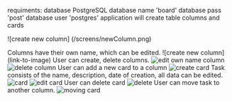 requiments:
  database PostgreSQL
  database name 'board'
  database pass 'post'
  database user 'postgres'
  application will create table columns and cards

![create new column]
(/screens/newColumn.png)

Columns have their own name, which can be edited.
![create new column]
(link-to-image)
User can create, delete columns.
![edit own name column](link-to-image)
![delete column](link-to-image)
User can add a new card to a column
![create card](link-to-image)
Task consists of the name, description, date of creation, all data can be edited.
![card](link-to-image)
![edit card](link-to-image)
User can delete card
![delete](link-to-image)
User can move task to another column.
![moving card](link-to-image)

